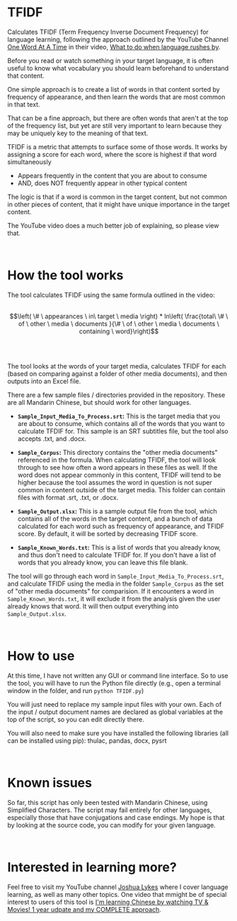 # TFIDF

Calculates TFIDF (Term Frequency Inverse Document Frequency) for language learning, following the approach outlined by the YouTube Channel [One Word At A Time](https://www.youtube.com/@OneWordataTime1) in their video, [What to do when language rushes by](https://www.youtube.com/watch?v=hJyJ7DLmSfQ).

Before you read or watch something in your target language, it is often useful to know what vocabulary you should learn beforehand to understand that content. 

One simple approach is to create a list of words in that content sorted by frequency of appearance, and then learn the words that are most common in that text. 

That can be a fine approach, but there are often words that aren't at the top of the frequency list, but yet are still very important to learn because they may be uniquely key to the meaning of that text. 

TFIDF is a metric that attempts to surface some of those words. It works by assigning a score for each word, where the score is highest if that word simultaneously

* Appears frequently in the content that you are about to consume
* AND, does NOT frequently appear in other typical content

The logic is that if a word is common in the target content, but not common in other pieces of content, that it might have unique importance in the target content.

The YouTube video does a much better job of explaining, so please view that. 

<br>

# How the tool works

The tool calculates TFIDF using the same formula outlined in the video: <br><br>

```math
\left( \# \ appearances \ in\ target \ media \right) * ln\left( \frac{total\ \# \ of \ other \ media \ documents }{\# \ of \ other \ media \ documents \ containing \ word}\right)
```
<br><br>

The tool looks at the words of your target media, calculates TFIDF for each (based on comparing against a folder of other media documents), and then outputs into an Excel file. 

There are a few sample files / directories provided in the repository. These are all Mandarin Chinese, but should work for other languages.

* **`Sample_Input_Media_To_Process.srt`:** This is the target media that you are about to consume, which contains all of the words that you want to calculate TFDIF for. This sample is an SRT subtitles file, but the tool also accepts .txt, and .docx. 

* **`Sample_Corpus`:** This directory contains the "other media documents" referenced in the formula. When calculating TFIDF, the tool will look through to see how often a word appears in these files as well. If the word does not appear commonly in this content, TFIDF will tend to be higher because the tool assumes the word in question is not super common in content outside of the target media. This folder can contain files with format .srt, .txt, or .docx.

* **`Sample_Output.xlsx`:** This is a sample output file from the tool, which contains all of the words in the target content, and a bunch of data calculated for each word such as frequency of appearance, and TFIDF score. By default, it will be sorted by decreasing TFIDF score.

* **`Sample_Known_Words.txt`:** This is a list of words that you already know, and thus don't need to calculate TFIDF for. If you don't have a list of words that you already know, you can leave this file blank.


The tool will go through each word in `Sample_Input_Media_To_Process.srt`, and calculate TFIDF using the media in the folder `Sample_Corpus` as the set of "other media documents" for comparision. If it encounters a word in `Sample_Known_Words.txt`, it will exclude it from the analysis given the user already knows that word. It will then output everything into `Sample_Output.xlsx`. 

<br>

# How to use

At this time, I have not written any GUI or command line interface. So to use the tool, you will have to run the Python file directly (e.g., open a terminal window in the folder, and run `python TFIDF.py`)

You will just need to replace my sample input files with your own. Each of the input / output document names are declared as global variables at the top of the script, so you can edit directly there. 

You will also need to make sure you have installed the following libraries (all can be installed using pip): thulac, pandas, docx, pysrt

<br>

# Known issues

So far, this script has only been tested with Mandarin Chinese, using Simplified Characters. The script may fail entirely for other languages, especially those that have conjugations and case endings. My hope is that by looking at the source code, you can modify for your given language.

<br>

# Interested in learning more?

Feel free to visit my YouTube channel [Joshua Lykes](https://www.youtube.com/@jlykes) where I cover language learning, as well as many other topics. One video that mmight be of special interest to users of this tool is [I'm learning Chinese by watching TV & Movies! 1 year udpate and my COMPLETE approach](https://youtu.be/xf_TvlGaYfQ?si=LfoVyqHYMp0oOFiz).